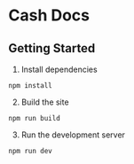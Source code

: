 # Cash Docs

## Getting Started

1. Install dependencies

`npm install`

2. Build the site

`npm run build`

3. Run the development server

`npm run dev`
